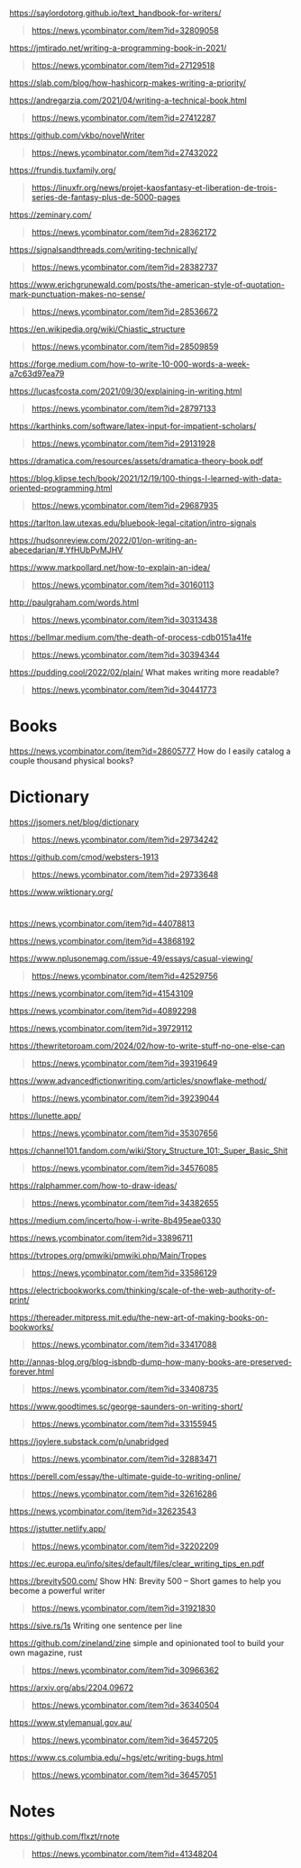 https://saylordotorg.github.io/text_handbook-for-writers/
> https://news.ycombinator.com/item?id=32809058

https://jmtirado.net/writing-a-programming-book-in-2021/
> https://news.ycombinator.com/item?id=27129518

https://slab.com/blog/how-hashicorp-makes-writing-a-priority/

https://andregarzia.com/2021/04/writing-a-technical-book.html
> https://news.ycombinator.com/item?id=27412287

https://github.com/vkbo/novelWriter
> https://news.ycombinator.com/item?id=27432022

https://frundis.tuxfamily.org/
> https://linuxfr.org/news/projet-kaosfantasy-et-liberation-de-trois-series-de-fantasy-plus-de-5000-pages

https://zeminary.com/
> https://news.ycombinator.com/item?id=28362172

https://signalsandthreads.com/writing-technically/
> https://news.ycombinator.com/item?id=28382737

https://www.erichgrunewald.com/posts/the-american-style-of-quotation-mark-punctuation-makes-no-sense/
> https://news.ycombinator.com/item?id=28536672

https://en.wikipedia.org/wiki/Chiastic_structure
> https://news.ycombinator.com/item?id=28509859

https://forge.medium.com/how-to-write-10-000-words-a-week-a7c63d97ea79

https://lucasfcosta.com/2021/09/30/explaining-in-writing.html
> https://news.ycombinator.com/item?id=28797133

https://karthinks.com/software/latex-input-for-impatient-scholars/
> https://news.ycombinator.com/item?id=29131928

https://dramatica.com/resources/assets/dramatica-theory-book.pdf

https://blog.klipse.tech/book/2021/12/19/100-things-I-learned-with-data-oriented-programming.html
> https://news.ycombinator.com/item?id=29687935

https://tarlton.law.utexas.edu/bluebook-legal-citation/intro-signals

https://hudsonreview.com/2022/01/on-writing-an-abecedarian/#.YfHUbPvMJHV

https://www.markpollard.net/how-to-explain-an-idea/
> https://news.ycombinator.com/item?id=30160113

http://paulgraham.com/words.html
> https://news.ycombinator.com/item?id=30313438

https://bellmar.medium.com/the-death-of-process-cdb0151a41fe
> https://news.ycombinator.com/item?id=30394344

https://pudding.cool/2022/02/plain/ What makes writing more readable?
> https://news.ycombinator.com/item?id=30441773

# Books
https://news.ycombinator.com/item?id=28605777 How do I easily catalog a couple thousand physical books?

# Dictionary
https://jsomers.net/blog/dictionary
> https://news.ycombinator.com/item?id=29734242

https://github.com/cmod/websters-1913
> https://news.ycombinator.com/item?id=29733648

https://www.wiktionary.org/

#
https://news.ycombinator.com/item?id=44078813

https://news.ycombinator.com/item?id=43868192

https://www.nplusonemag.com/issue-49/essays/casual-viewing/
> https://news.ycombinator.com/item?id=42529756

https://news.ycombinator.com/item?id=41543109

https://news.ycombinator.com/item?id=40892298

https://news.ycombinator.com/item?id=39729112

https://thewritetoroam.com/2024/02/how-to-write-stuff-no-one-else-can
> https://news.ycombinator.com/item?id=39319649

https://www.advancedfictionwriting.com/articles/snowflake-method/
> https://news.ycombinator.com/item?id=39239044

https://lunette.app/
> https://news.ycombinator.com/item?id=35307656

https://channel101.fandom.com/wiki/Story_Structure_101:_Super_Basic_Shit
> https://news.ycombinator.com/item?id=34576085

https://ralphammer.com/how-to-draw-ideas/
> https://news.ycombinator.com/item?id=34382655

https://medium.com/incerto/how-i-write-8b495eae0330

https://news.ycombinator.com/item?id=33896711

https://tvtropes.org/pmwiki/pmwiki.php/Main/Tropes
> https://news.ycombinator.com/item?id=33586129

https://electricbookworks.com/thinking/scale-of-the-web-authority-of-print/

https://thereader.mitpress.mit.edu/the-new-art-of-making-books-on-bookworks/
> https://news.ycombinator.com/item?id=33417088

http://annas-blog.org/blog-isbndb-dump-how-many-books-are-preserved-forever.html
> https://news.ycombinator.com/item?id=33408735

https://www.goodtimes.sc/george-saunders-on-writing-short/
> https://news.ycombinator.com/item?id=33155945

https://joylere.substack.com/p/unabridged
> https://news.ycombinator.com/item?id=32883471

https://perell.com/essay/the-ultimate-guide-to-writing-online/
> https://news.ycombinator.com/item?id=32616286

https://news.ycombinator.com/item?id=32623543

https://jstutter.netlify.app/
> https://news.ycombinator.com/item?id=32202209

https://ec.europa.eu/info/sites/default/files/clear_writing_tips_en.pdf

https://brevity500.com/ Show HN: Brevity 500 – Short games to help you become a powerful writer
> https://news.ycombinator.com/item?id=31921830

https://sive.rs/1s Writing one sentence per line

https://github.com/zineland/zine simple and opinionated tool to build your own magazine, rust
> https://news.ycombinator.com/item?id=30966362

https://arxiv.org/abs/2204.09672
> https://news.ycombinator.com/item?id=36340504

https://www.stylemanual.gov.au/
> https://news.ycombinator.com/item?id=36457205

https://www.cs.columbia.edu/~hgs/etc/writing-bugs.html
> https://news.ycombinator.com/item?id=36457051

# Notes
https://github.com/flxzt/rnote
> https://news.ycombinator.com/item?id=41348204